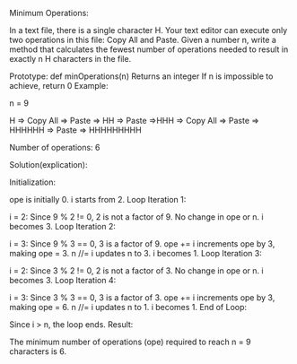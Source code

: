 Minimum Operations:

In a text file, there is a single character H. Your text editor can execute only two operations in this file: Copy All and Paste. Given a number n, write a method that calculates the fewest number of operations needed to result in exactly n H characters in the file.

Prototype: def minOperations(n)
Returns an integer
If n is impossible to achieve, return 0
Example:

n = 9

H => Copy All => Paste => HH => Paste =>HHH => Copy All => Paste => HHHHHH => Paste => HHHHHHHHH

Number of operations: 6

Solution(explication):

Initialization:

ope is initially 0.
i starts from 2.
Loop Iteration 1:

i = 2: Since 9 % 2 != 0, 2 is not a factor of 9.
No change in ope or n.
i becomes 3.
Loop Iteration 2:

i = 3: Since 9 % 3 == 0, 3 is a factor of 9.
ope += i increments ope by 3, making ope = 3.
n //= i updates n to 3.
i becomes 1.
Loop Iteration 3:

i = 2: Since 3 % 2 != 0, 2 is not a factor of 3.
No change in ope or n.
i becomes 3.
Loop Iteration 4:

i = 3: Since 3 % 3 == 0, 3 is a factor of 3.
ope += i increments ope by 3, making ope = 6.
n //= i updates n to 1.
i becomes 1.
End of Loop:

Since i > n, the loop ends.
Result:

The minimum number of operations (ope) required to reach n = 9 characters is 6.
